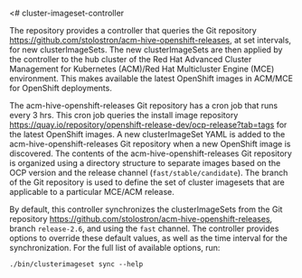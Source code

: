 <# cluster-imageset-controller

The repository provides a controller that queries the Git repository https://github.com/stolostron/acm-hive-openshift-releases, at set intervals, for new clusterImageSets. The new clusterImageSets are then applied by the controller to the hub cluster of the Red Hat Advanced Cluster Management for Kubernetes (ACM)/Red Hat Multicluster Engine (MCE) environment. This makes available the latest OpenShift images in ACM/MCE for OpenShift deployments.

The acm-hive-openshift-releases Git repository has a cron job that runs every 3 hrs. This cron job queries the install image repository https://quay.io/repository/openshift-release-dev/ocp-release?tab=tags for the latest OpenShift images. A new clusterImageSet YAML is added to the acm-hive-openshift-releases Git repository when a new OpenShift image is discovered. The contents of the acm-hive-openshift-releases Git repository is organized using a directory structure to separate images based on the OCP version and the release channel (`fast/stable/candidate`). The branch of the Git repository is used to define the set of cluster imagesets that are applicable to a particular MCE/ACM release.

By default, this controller synchronizes the clusterImageSets from the Git repository https://github.com/stolostron/acm-hive-openshift-releases, branch `release-2.6`, and using the `fast` channel. The controller provides options to override these default values, as well as the time interval for the synchronization. For the full list of available options, run:

```
./bin/clusterimageset sync --help
```
